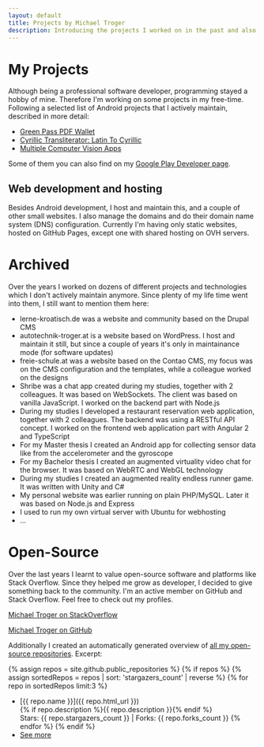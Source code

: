 ```yaml
---
layout: default
title: Projects by Michael Troger
description: Introducing the projects I worked on in the past and also an overview about ongoing ones.
---
```

# My Projects
Although being a professional software developer, programming stayed a hobby of mine. Therefore I'm working on some projects in my free-time.
Following a selected list of Android projects that I actively maintain, described in more detail:

* [Green Pass PDF Wallet](/greenpass)
* [Cyrillic Transliterator: Latin To Cyrillic](/latintocyrillic)
* [Multiple Computer Vision Apps](/computervision)

Some of them you can also find on my [Google Play Developer page](https://play.google.com/store/apps/developer?id=Michael+Troger).

## Web development and hosting
Besides Android development, I host and maintain this, and a couple of other small websites. 
I also manage the domains and do their domain name system (DNS) configuration.
Currently I'm having only static websites, hosted on GitHub Pages, except one with shared hosting on OVH servers.

# Archived
Over the years I worked on dozens of different projects and technologies which I don't actively maintain anymore.
Since plenty of my life time went into them, I still want to mention them here:

* lerne-kroatisch.de was a website and community based on the Drupal CMS
* autotechnik-troger.at is a website based on WordPress. I host and maintain it still, 
  but since a couple of years it's only in maintainance mode (for software updates)
* freie-schule.at was a website based on the Contao CMS, my focus was on the CMS configuration and the templates, while a colleague worked on the designs
* Shribe was a chat app created during my studies, together with 2 colleagues. It was based on WebSockets. The client was based on vanilla JavaScript. I worked on the backend part with Node.js
* During my studies I developed a restaurant reservation web application, together with 2 colleagues. The backend was using a RESTful API concept. I worked on the frontend web application part with Angular 2 and TypeScript
* For my Master thesis I created an Android app for collecting sensor data like from the accelerometer and the gyroscope
* For my Bachelor thesis I created an augmented virtuality video chat for the browser. It was based on WebRTC and WebGL technology
* During my studies I created an augmented reality endless runner game. It was written with Unity and C#
* My personal website was earlier running on plain PHP/MySQL. Later it was based on Node.js and Express
* I used to run my own virtual server with Ubuntu for webhosting
* ...

# Open-Source
Over the last years I learnt to value open-source software and platforms like Stack Overflow. 
Since they helped me grow as developer, I decided to give something back to the community.
I'm an active member on GitHub and Stack Overflow. Feel free to check out my profiles.

[Michael Troger on StackOverflow](https://stackoverflow.com/users/5155371/michael-troger)

[Michael Troger on GitHub](https://github.com/michaeltroger)

Additionally I created an automatically generated overview of [all my open-source repositories](/repositories). Excerpt:

{% assign repos = site.github.public_repositories %}
{% if repos %}
  {% assign sortedRepos = repos | sort: 'stargazers_count' | reverse %}
  {% for repo in sortedRepos limit:3 %}
* [{{ repo.name }}]({{ repo.html_url }})  
  {% if repo.description %}{{ repo.description }}{% endif %}  
  Stars: {{ repo.stargazers_count }} | Forks: {{ repo.forks_count }}
  {% endfor %}
{% endif %}
* [See more](/repositories)
